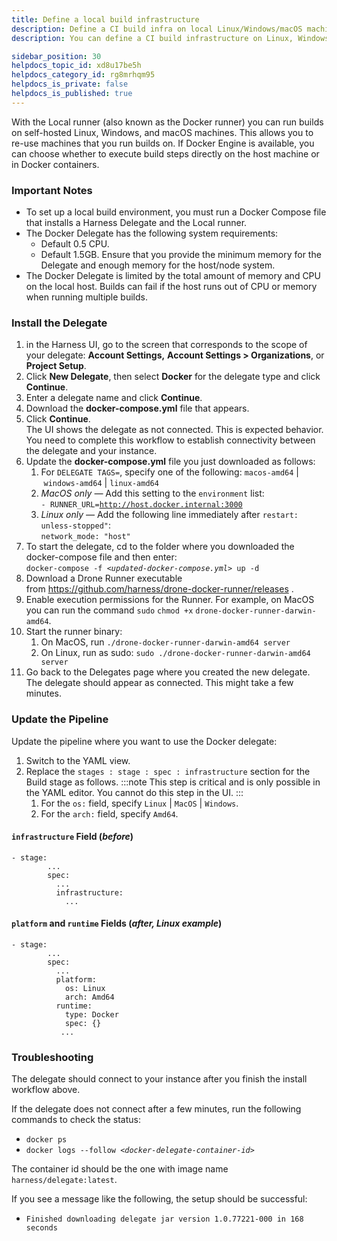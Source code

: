```yaml
---
title: Define a local build infrastructure
description: Define a CI build infra on local Linux/Windows/macOS machine.
description: You can define a CI build infrastructure on Linux, Windows and macOS machines. This is the simplest way to run self-hosted builds.

sidebar_position: 30
helpdocs_topic_id: xd8u17be5h
helpdocs_category_id: rg8mrhqm95
helpdocs_is_private: false
helpdocs_is_published: true
---
```


With the Local runner (also known as the Docker runner) you can run builds on self-hosted Linux, Windows, and macOS machines. This allows you to re-use machines that you run builds on. If Docker Engine is available, you can choose whether to execute build steps directly on the host machine or in Docker containers.



### Important Notes

* To set up a local build environment, you must run a Docker Compose file that installs a Harness Delegate and the Local runner.
* The Docker Delegate has the following system requirements:
	+ Default 0.5 CPU.
	+ Default 1.5GB. Ensure that you provide the minimum memory for the Delegate and enough memory for the host/node system.
* The Docker Delegate is limited by the total amount of memory and CPU on the local host. Builds can fail if the host runs out of CPU or memory when running multiple builds.

### Install the Delegate

1. in the Harness UI, go to the screen that corresponds to the scope of your delegate: **Account Settings,** **Account Settings > Organizations**, or **Project Setup**.
2. Click **New Delegate**, then select **Docker** for the delegate type and click **Continue**.
3. Enter a delegate name and click **Continue**.
4. Download the **docker-compose.yml** file that appears.
5. Click **Continue**.   
The UI shows the delegate as not connected. This is expected behavior. You need to complete this workflow to establish connectivity between the delegate and your instance.
6. Update the **docker-compose.yml** file you just downloaded as follows:
	1. For `DELEGATE TAGS=`, specify one of the following: `macos-amd64` | `windows-amd64` | `linux-amd64`
	2. *MacOS only —* Add this setting to the `environment` list:  
	`- RUNNER_URL=`[`http://host.docker.internal:3000`](http://host.docker.internal:3000/)
	3. *Linux only —* Add the following line immediately after `restart: unless-stopped"`:  
	`network_mode: "host"`
7. To start the delegate, cd to the folder where you downloaded the docker-compose file and then enter:  
 `docker-compose -f <`*`updated-docker-compose.yml`*`> up -d`
8. Download a Drone Runner executable from <https://github.com/harness/drone-docker-runner/releases> .
9. Enable execution permissions for the Runner. For example, on MacOS you can run the command `sudo` `chmod +x` `drone-docker-runner-darwin-amd64`.
10. Start the runner binary:
	1. On MacOS, run `./drone-docker-runner-darwin-amd64 server`
	2. On Linux, run as sudo: `sudo ./drone-docker-runner-darwin-amd64 server`
11. Go back to the Delegates page where you created the new delegate. The delegate should appear as connected. This might take a few minutes.

### Update the Pipeline

Update the pipeline where you want to use the Docker delegate:

1. Switch to the YAML view.
2. Replace the `stages : stage : spec : infrastructure` section for the Build stage as follows.
  :::note 
	This step is critical and is only possible in the YAML editor. You cannot do this step in the UI.
	:::
	1. For the `os:` field, specify `Linux` | `MacOS` | `Windows`.
	2. For the `arch:` field, specify `Amd64`.

#### `infrastructure` Field (*before*)


```
- stage:  
        ...  
        spec:  
          ...  
          infrastructure:  
            ...  

```
#### `platform` and `runtime` Fields (*after, Linux example*)


```
- stage:  
        ...  
        spec:  
          ...  
          platform:  
            os: Linux  
            arch: Amd64  
          runtime:  
            type: Docker  
            spec: {}  
           ...  

```
### Troubleshooting

The delegate should connect to your instance after you finish the install workflow above. 

If the delegate does not connect after a few minutes, run the following commands to check the status:

* `docker ps`
* `docker logs --follow <`*`docker-delegate-container-id`*`>`

The container id should be the one with image name `harness/delegate:latest`. 

If you see a message like the following, the setup should be successful:

* `Finished downloading delegate jar version 1.0.77221-000 in 168 seconds`

